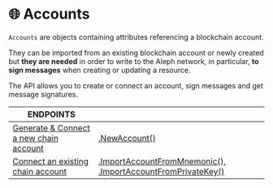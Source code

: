 # 🌐 Accounts

`Accounts` are objects containing attributes referencing a blockchain account.&#x20;

They can be imported from an existing blockchain account or newly created but **they are needed** in order to write to the Aleph network, in particular, **to sign messages** when creating or updating a resource.

The API allows you to create or connect an account, sign messages and get message signatures.

| ENDPOINTS                                                |                                                                                   |
| -------------------------------------------------------- | --------------------------------------------------------------------------------- |
| [Generate & Connect a new chain account](new-account.md) | [.NewAccount()](new-account.md)                                                   |
| [Connect an existing chain account](import-account.md)   | [.ImportAccountFromMnemonic(), .ImportAccountFromPrivateKey()](import-account.md) |

